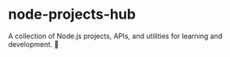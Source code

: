 # node-projects-hub
A collection of Node.js projects, APIs, and utilities for learning and development. 🚀

